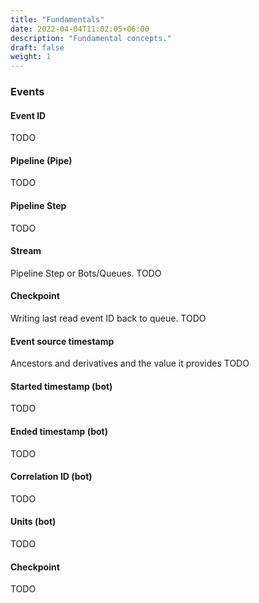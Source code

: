 ```yaml
---
title: "Fundamentals"
date: 2022-04-04T11:02:05+06:00
description: "Fundamental concepts."
draft: false
weight: 1
---
```


### Events

#### Event ID
TODO

#### Pipeline (Pipe)
TODO

#### Pipeline Step
TODO

#### Stream
Pipeline Step or Bots/Queues.
TODO

#### Checkpoint
Writing last read event ID back to queue.
TODO

#### Event source timestamp
Ancestors and derivatives and the value it provides
TODO

#### Started timestamp (bot)
TODO

#### Ended timestamp (bot)
TODO

#### Correlation ID (bot)
TODO

#### Units (bot)
TODO

#### Checkpoint
TODO

